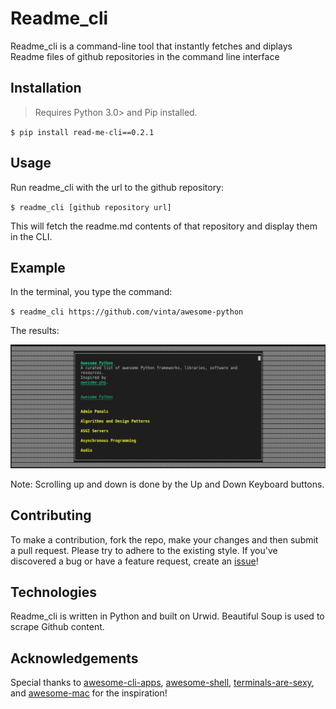 # Readme_cli

Readme_cli is a command-line tool that instantly fetches and diplays Readme files of github repositories in the command 
line interface

## Installation

>Requires Python 3.0> and Pip installed.

`$ pip install read-me-cli==0.2.1`

## Usage

Run readme_cli with the url to the github repository:

`$ readme_cli [github repository url]`

This will fetch the readme.md contents of that repository and display them in the CLI.

## Example

In the terminal, you type the command:

`$ readme_cli https://github.com/vinta/awesome-python`

The results:

![Placeholder Demo](docs/sss.png)

Note: Scrolling up and down is done by the Up and Down Keyboard buttons.


## Contributing

To make a contribution, fork the repo, make your changes and then submit a pull request. Please try to adhere to the existing style. If you've discovered a bug or have a feature request, create an [issue](https://github.com/Genza999/readme_cli/issues/new)!

## Technologies

Readme_cli is written in Python and built on Urwid. Beautiful Soup is used to scrape Github content.

## Acknowledgements

Special thanks to [awesome-cli-apps](https://github.com/agarrharr/awesome-cli-apps), [awesome-shell](https://github.com/alebcay/awesome-shell), [terminals-are-sexy](https://github.com/k4m4/terminals-are-sexy), and [awesome-mac](https://github.com/jaywcjlove/awesome-mac) for the inspiration!